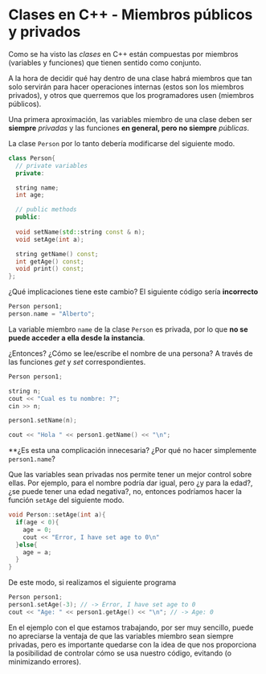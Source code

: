 # Clases en C++ - Miembros públicos y privados

Como se ha visto las *clases* en C++ están compuestas por miembros (variables y funciones) que tienen sentido como conjunto.

A la hora de decidir qué hay dentro de una clase habrá miembros que tan solo servirán para hacer operaciones internas (estos son los miembros privados), y otros que querremos que los programadores usen (miembros públicos).

Una primera aproximación, las variables miembro de una clase deben ser **siempre** *privadas* y las funciones **en general, pero no siempre** *públicas*.

La clase `Person` por lo tanto debería modificarse del siguiente modo.

```cpp
class Person{
  // private variables
  private:

  string name;
  int age;

  // public methods
  public:
  
  void setName(std::string const & n);
  void setAge(int a);

  string getName() const;
  int getAge() const;
  void print() const;
};
``` 

¿Qué implicaciones tiene este cambio? El siguiente código sería **incorrecto**

```cpp
Person person1;
person.name = "Alberto";
``` 

La variable miembro `name` de la clase `Person` es privada, por lo que **no se puede acceder a ella desde la instancia**.

¿Entonces? ¿Cómo se lee/escribe el nombre de una persona? A través de las funciones *get* y *set* correspondientes.

```cpp
Person person1;

string n;
cout << "Cual es tu nombre: ?";
cin >> n;

person1.setName(n);

cout << "Hola " << person1.getName() << "\n";
```
**¿Es esta una complicación innecesaria? ¿Por qué no hacer simplemente `person1.name`?

Que las variables sean privadas nos permite tener un mejor control sobre ellas. Por ejemplo, para el nombre podría dar igual, pero ¿y para la edad?, ¿se puede tener una edad negativa?, no, entonces podríamos hacer la función `setAge` del siguiente modo.

```cpp
void Person::setAge(int a){
  if(age < 0){
    age = 0;
    cout << "Error, I have set age to 0\n"
  }else{
    age = a;
  }
}
```

De este modo, si realizamos el siguiente programa

```cpp
Person person1;
person1.setAge(-3); // -> Error, I have set age to 0
cout << "Age: " << person1.getAge() << "\n"; // -> Age: 0
```

En el ejemplo con el que estamos trabajando, por ser muy sencillo, puede no apreciarse la ventaja de que las variables miembro sean siempre privadas, pero es importante quedarse con la idea de que nos proporciona la posibilidad de controlar cómo se usa nuestro código, evitando (o minimizando errores).
